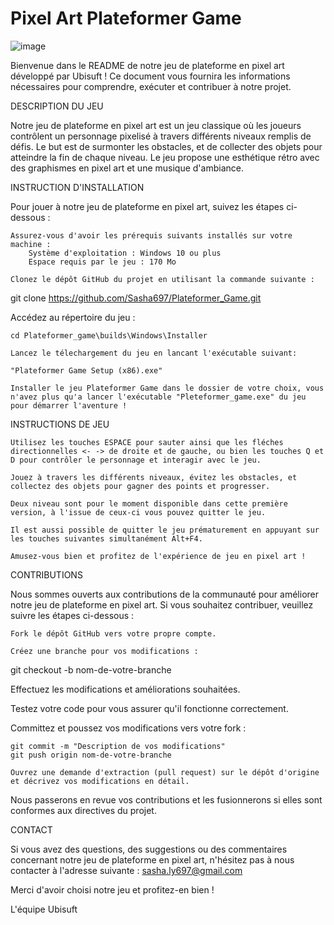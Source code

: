 # Pixel Art Plateformer Game

![image](https://github.com/Sasha697/Plateformer_Game/assets/91870976/acd6f952-a3e3-4b9e-ba80-72c869895397)

Bienvenue dans le README de notre jeu de plateforme en pixel art développé par Ubisuft ! Ce document vous fournira les informations nécessaires pour comprendre, exécuter et contribuer à notre projet.

DESCRIPTION DU JEU

Notre jeu de plateforme en pixel art est un jeu classique où les joueurs contrôlent un personnage pixelisé à travers différents niveaux remplis de défis. Le but est de surmonter les obstacles, et de collecter des objets pour atteindre la fin de chaque niveau. Le jeu propose une esthétique rétro avec des graphismes en pixel art et une musique d'ambiance.

INSTRUCTION D'INSTALLATION

Pour jouer à notre jeu de plateforme en pixel art, suivez les étapes ci-dessous :

    Assurez-vous d'avoir les prérequis suivants installés sur votre machine :
        Système d'exploitation : Windows 10 ou plus
        Espace requis par le jeu : 170 Mo

    Clonez le dépôt GitHub du projet en utilisant la commande suivante :

git clone https://github.com/Sasha697/Plateformer_Game.git

Accédez au répertoire du jeu :

    cd Plateformer_game\builds\Windows\Installer

    Lancez le télechargement du jeu en lancant l'exécutable suivant:

    "Plateformer Game Setup (x86).exe"
    
    Installer le jeu Plateformer Game dans le dossier de votre choix, vous n'avez plus qu'a lancer l'exécutable "Pleteformer_game.exe" du jeu pour démarrer l'aventure !
    
INSTRUCTIONS DE JEU

    Utilisez les touches ESPACE pour sauter ainsi que les fléches directionnelles <- -> de droite et de gauche, ou bien les touches Q et D pour contrôler le personnage et interagir avec le jeu.

    Jouez à travers les différents niveaux, évitez les obstacles, et collectez des objets pour gagner des points et progresser.
    
    Deux niveau sont pour le moment disponible dans cette première version, à l'issue de ceux-ci vous pouvez quitter le jeu.
    
    Il est aussi possible de quitter le jeu prématurement en appuyant sur les touches suivantes simultanément Alt+F4.

    Amusez-vous bien et profitez de l'expérience de jeu en pixel art !

CONTRIBUTIONS

Nous sommes ouverts aux contributions de la communauté pour améliorer notre jeu de plateforme en pixel art. Si vous souhaitez contribuer, veuillez suivre les étapes ci-dessous :

    Fork le dépôt GitHub vers votre propre compte.

    Créez une branche pour vos modifications :


git checkout -b nom-de-votre-branche

Effectuez les modifications et améliorations souhaitées.

Testez votre code pour vous assurer qu'il fonctionne correctement.

Committez et poussez vos modifications vers votre fork :


    git commit -m "Description de vos modifications"
    git push origin nom-de-votre-branche

    Ouvrez une demande d'extraction (pull request) sur le dépôt d'origine et décrivez vos modifications en détail.

Nous passerons en revue vos contributions et les fusionnerons si elles sont conformes aux directives du projet.

CONTACT

Si vous avez des questions, des suggestions ou des commentaires concernant notre jeu de plateforme en pixel art, n'hésitez pas à nous contacter à l'adresse suivante : sasha.ly697@gmail.com

Merci d'avoir choisi notre jeu et profitez-en bien !

L'équipe Ubisuft
